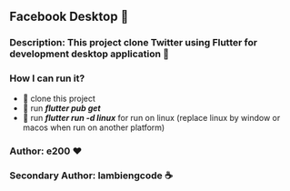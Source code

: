 ## Facebook Desktop :rocket:

### Description: This project clone Twitter using Flutter for development desktop application :tada:

### How I can run it?
- :rocket: clone this project
- :rocket: run ***flutter pub get***
- :rocket: run ***flutter run -d linux*** for run on linux (replace linux by window or macos when run on another platform)

### Author: e200 :heart:

### Secondary Author: lambiengcode :coffee:
